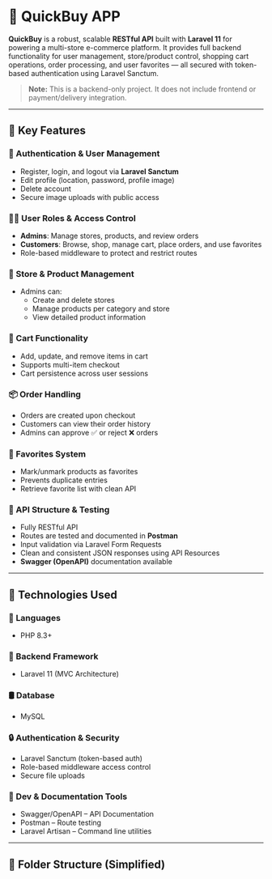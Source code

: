 # 🛒 QuickBuy APP

**QuickBuy** is a robust, scalable **RESTful API** built with **Laravel 11** for powering a multi-store e-commerce platform. It provides full backend functionality for user management, store/product control, shopping cart operations, order processing, and user favorites — all secured with token-based authentication using Laravel Sanctum.

> **Note:** This is a backend-only project. It does not include frontend or payment/delivery integration.

---

## 🔑 Key Features

### 🔐 Authentication & User Management
- Register, login, and logout via **Laravel Sanctum**
- Edit profile (location, password, profile image)
- Delete account
- Secure image uploads with public access

### 🧑‍💼 User Roles & Access Control
- **Admins**: Manage stores, products, and review orders
- **Customers**: Browse, shop, manage cart, place orders, and use favorites
- Role-based middleware to protect and restrict routes

### 🏬 Store & Product Management
- Admins can:
  - Create and delete stores
  - Manage products per category and store
  - View detailed product information

### 🛒 Cart Functionality
- Add, update, and remove items in cart
- Supports multi-item checkout
- Cart persistence across user sessions

### 📦 Order Handling
- Orders are created upon checkout
- Customers can view their order history
- Admins can approve ✅ or reject ❌ orders

### 💖 Favorites System
- Mark/unmark products as favorites
- Prevents duplicate entries
- Retrieve favorite list with clean API

### 🧪 API Structure & Testing
- Fully RESTful API
- Routes are tested and documented in **Postman**
- Input validation via Laravel Form Requests
- Clean and consistent JSON responses using API Resources
- **Swagger (OpenAPI)** documentation available

---

## 🧠 Technologies Used

### 🧾 Languages
- PHP 8.3+

### 🔹 Backend Framework
- Laravel 11 (MVC Architecture)

### 🛢️ Database
- MySQL

### 🔒 Authentication & Security
- Laravel Sanctum (token-based auth)
- Role-based middleware access control
- Secure file uploads

### 🧰 Dev & Documentation Tools
- Swagger/OpenAPI – API Documentation
- Postman – Route testing
- Laravel Artisan – Command line utilities

---

## 📁 Folder Structure (Simplified)

